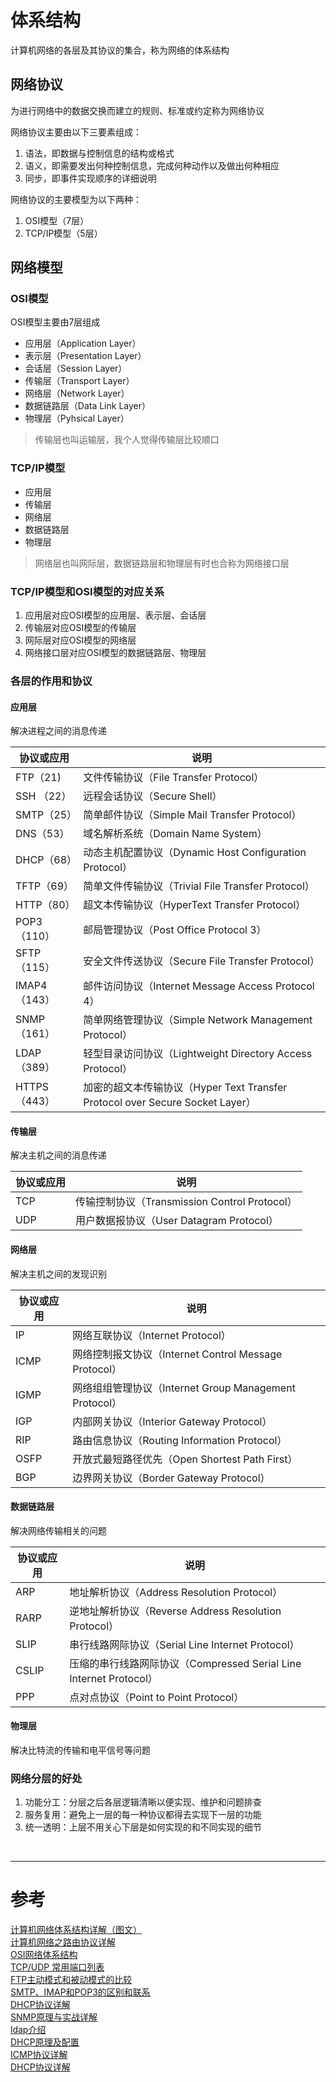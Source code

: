 # 体系结构
计算机网络的各层及其协议的集合，称为网络的体系结构


## 网络协议
为进行网络中的数据交换而建立的规则、标准或约定称为网络协议

网络协议主要由以下三要素组成：

1. 语法，即数据与控制信息的结构或格式
2. 语义，即需要发出何种控制信息，完成何种动作以及做出何种相应
3. 同步，即事件实现顺序的详细说明 

网络协议的主要模型为以下两种：

1. OSI模型（7层）
2. TCP/IP模型（5层）


## 网络模型
### OSI模型
OSI模型主要由7层组成

- 应用层（Application Layer）
- 表示层（Presentation Layer）
- 会话层（Session Layer）
- 传输层（Transport Layer）
- 网络层（Network Layer）
- 数据链路层（Data Link Layer）
- 物理层（Pyhsical Layer）

> 传输层也叫运输层，我个人觉得传输层比较顺口

### TCP/IP模型
- 应用层
- 传输层
- 网络层
- 数据链路层
- 物理层

> 网络层也叫网际层，数据链路层和物理层有时也合称为网络接口层

### TCP/IP模型和OSI模型的对应关系
1. 应用层对应OSI模型的应用层、表示层、会话层
2. 传输层对应OSI模型的传输层
3. 网际层对应OSI模型的网络层
4. 网络接口层对应OSI模型的数据链路层、物理层

### 各层的作用和协议
#### 应用层
解决进程之间的消息传递

|协议或应用 | 说明 |
|--- |--- |
|FTP（21)|文件传输协议（File Transfer Protocol）|
|SSH （22）| 远程会话协议（Secure Shell）|
|SMTP（25）| 简单邮件协议（Simple Mail Transfer Protocol）|
|DNS（53）| 域名解析系统（Domain Name System）|
|DHCP（68）| 动态主机配置协议（Dynamic Host Configuration Protocol）|
|TFTP（69）| 简单文件传输协议（Trivial File Transfer Protocol）|
|HTTP（80）| 超文本传输协议（HyperText Transfer Protocol）|
|POP3（110）| 邮局管理协议（Post Office Protocol 3）|
|SFTP（115）| 安全文件传送协议（Secure File Transfer Protocol）
|IMAP4（143）| 邮件访问协议（Internet Message Access Protocol 4）|
|SNMP（161）| 简单网络管理协议（Simple Network Management Protocol）|
|LDAP（389）| 轻型目录访问协议（Lightweight Directory Access Protocol）|
|HTTPS（443）| 加密的超文本传输协议（Hyper Text Transfer Protocol over Secure Socket Layer）|

#### 传输层
解决主机之间的消息传递

|协议或应用 | 说明 |
|--- |--- |
|TCP | 传输控制协议（Transmission Control Protocol）|
|UDP | 用户数据报协议（User Datagram Protocol）|

#### 网络层
解决主机之间的发现识别

|协议或应用 | 说明 |
|--- |--- |
|IP | 网络互联协议（Internet Protocol）|
|ICMP | 网络控制报文协议（Internet Control Message Protocol）|
|IGMP | 网络组组管理协议（Internet Group Management Protocol）|
|IGP | 内部网关协议（Interior Gateway Protocol）|
|RIP | 路由信息协议（Routing Information Protocol）|
|OSFP |开放式最短路径优先（Open Shortest Path First） |
|BGP | 边界网关协议（Border Gateway Protocol）|

#### 数据链路层 
解决网络传输相关的问题

|协议或应用 | 说明 |
|--- |--- |
|ARP | 地址解析协议（Address Resolution Protocol）|
|RARP | 逆地址解析协议（Reverse Address Resolution Protocol）|
|SLIP| 串行线路网际协议（Serial Line Internet Protocol）|
|CSLIP| 压缩的串行线路网际协议（Compressed Serial Line Internet Protocol）|
|PPP| 点对点协议（Point to Point Protocol）|

#### 物理层
解决比特流的传输和电平信号等问题


### 网络分层的好处
1. 功能分工：分层之后各层逻辑清晰以便实现、维护和问题排查
2. 服务复用：避免上一层的每一种协议都得去实现下一层的功能
3. 统一透明：上层不用关心下层是如何实现的和不同实现的细节


<br/>

---

# 参考

[计算机网络体系结构详解（图文）][1]  
[计算机网络之路由协议详解][2]  
[OSI网络体系结构][3]  
[TCP/UDP 常用端口列表][4]  
[FTP主动模式和被动模式的比较][5]  
[SMTP、IMAP和POP3的区别和联系][6]  
[DHCP协议详解][7]  
[SNMP原理与实战详解][8]  
[ldap介绍][9]  
[DHCP原理及配置][10]  
[ICMP协议详解][11]  
[DHCP协议详解][12]  

[1]: http://blog.csdn.net/songkai320/article/details/51754433
[2]: http://blog.csdn.net/songkai320/article/details/51770377
[3]: http://www.cnblogs.com/panjun-Donet/p/3650467.html
[4]: http://blog.csdn.net/joyous/article/details/41806771
[5]: http://jackiechen.blog.51cto.com/196075/193883/
[6]: http://www.jianshu.com/p/fc15b2546ef8
[7]: http://blog.csdn.net/windeal3203/article/details/50677166
[8]: http://freeloda.blog.51cto.com/2033581/1306743/
[9]: http://407711169.blog.51cto.com/6616996/1439543
[10]: http://minux.blog.51cto.com/8994862/1714849
[11]: http://blog.csdn.net/snlying/article/details/4211396
[12]: http://blog.csdn.net/windeal3203/article/details/50677166